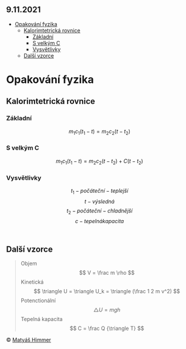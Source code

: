 ## 9.11.2021

- [Opakování fyzika](#opakování-fyzika)
  - [Kalorimtetrická rovnice](#kalorimtetrická-rovnice)
    - [Základní](#základní)
    - [S velkým C](#s-velkým-c)
    - [Vysvětlivky](#vysvětlivky)
  - [Další vzorce](#další-vzorce)

# Opakování fyzika

## Kalorimtetrická rovnice

### Základní
$$
    m_1 c_1 (t_1 - t) = m_2 c_2(t-t_2)
$$

### S velkým C
$$
    m_1 c_1 (t_1 - t) = m_2 c_2(t-t_2) + C(t-t_2)
$$

### Vysvětlivky
$$ t_1 - počáteční-teplejší $$
$$ t - výsledná $$
$$ t_2 - počáteční-chladnější $$
$$ c - tepelná kapacita $$ 

## Další vzorce
> Objem
$$
    V = \frac m \rho
$$
> Kinetická
$$
    \triangle U = \triangle U_k = \triangle (\frac 1 2 m v^2) 
$$
> Potenctionální
$$
    \triangle U = mgh
$$
> Tepelná kapacita
$$
    C = \frac Q {\triangle T}
$$ 

<footer class="footer">
        <p>&copy; <a href="https://github.com/M4TY" target="_blank" rel="noopener noreferrer">Matyáš Himmer</a></p>
</footer>
